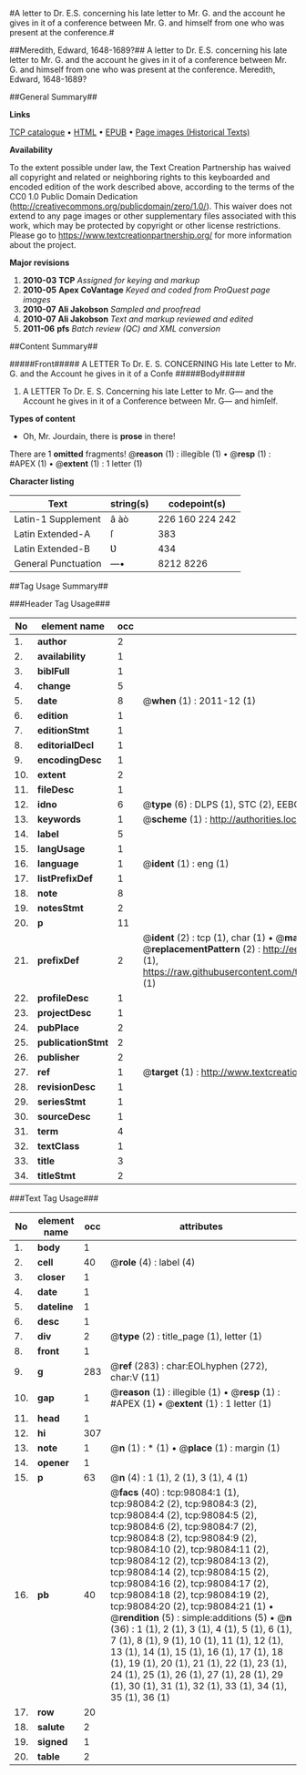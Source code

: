 #A letter to Dr. E.S. concerning his late letter to Mr. G. and the account he gives in it of a conference between Mr. G. and himself from one who was present at the conference.#

##Meredith, Edward, 1648-1689?##
A letter to Dr. E.S. concerning his late letter to Mr. G. and the account he gives in it of a conference between Mr. G. and himself from one who was present at the conference.
Meredith, Edward, 1648-1689?

##General Summary##

**Links**

[TCP catalogue](http://www.ota.ox.ac.uk/tcp/)  • 
[HTML](http://tei.it.ox.ac.uk/tcp/Texts-HTML/free/A50/A50644.html)  • 
[EPUB](http://tei.it.ox.ac.uk/tcp/Texts-EPUB/free/A50/A50644.epub) • 
[Page images (Historical Texts)](https://historicaltexts.jisc.ac.uk/eebo-13148221e)

**Availability**

To the extent possible under law, the Text Creation Partnership has waived all copyright and related or neighboring rights to this keyboarded and encoded edition of the work described above, according to the terms of the CC0 1.0 Public Domain Dedication (http://creativecommons.org/publicdomain/zero/1.0/). This waiver does not extend to any page images or other supplementary files associated with this work, which may be protected by copyright or other license restrictions. Please go to https://www.textcreationpartnership.org/ for more information about the project.

**Major revisions**

1. __2010-03__ __TCP__ *Assigned for keying and markup*
1. __2010-05__ __Apex CoVantage__ *Keyed and coded from ProQuest page images*
1. __2010-07__ __Ali Jakobson__ *Sampled and proofread*
1. __2010-07__ __Ali Jakobson__ *Text and markup reviewed and edited*
1. __2011-06__ __pfs__ *Batch review (QC) and XML conversion*

##Content Summary##

#####Front#####
A LETTER To Dr. E. S. CONCERNING His late Letter to Mr. G. and the Account he gives in it of a Confe
#####Body#####

1. A LETTER To Dr. E. S. Concerning his late Letter to Mr. G— and the Account he gives in it of a Conference between Mr. G— and himſelf.

**Types of content**

  * Oh, Mr. Jourdain, there is **prose** in there!

There are 1 **omitted** fragments! 
 @__reason__ (1) : illegible (1)  •  @__resp__ (1) : #APEX (1)  •  @__extent__ (1) : 1 letter (1)

**Character listing**


|Text|string(s)|codepoint(s)|
|---|---|---|
|Latin-1 Supplement|â àò|226 160 224 242|
|Latin Extended-A|ſ|383|
|Latin Extended-B|Ʋ|434|
|General Punctuation|—•|8212 8226|

##Tag Usage Summary##

###Header Tag Usage###

|No|element name|occ|attributes|
|---|---|---|---|
|1.|__author__|2||
|2.|__availability__|1||
|3.|__biblFull__|1||
|4.|__change__|5||
|5.|__date__|8| @__when__ (1) : 2011-12 (1)|
|6.|__edition__|1||
|7.|__editionStmt__|1||
|8.|__editorialDecl__|1||
|9.|__encodingDesc__|1||
|10.|__extent__|2||
|11.|__fileDesc__|1||
|12.|__idno__|6| @__type__ (6) : DLPS (1), STC (2), EEBO-CITATION (1), OCLC (1), VID (1)|
|13.|__keywords__|1| @__scheme__ (1) : http://authorities.loc.gov/ (1)|
|14.|__label__|5||
|15.|__langUsage__|1||
|16.|__language__|1| @__ident__ (1) : eng (1)|
|17.|__listPrefixDef__|1||
|18.|__note__|8||
|19.|__notesStmt__|2||
|20.|__p__|11||
|21.|__prefixDef__|2| @__ident__ (2) : tcp (1), char (1)  •  @__matchPattern__ (2) : ([0-9\-]+):([0-9IVX]+) (1), (.+) (1)  •  @__replacementPattern__ (2) : http://eebo.chadwyck.com/downloadtiff?vid=$1&page=$2 (1), https://raw.githubusercontent.com/textcreationpartnership/Texts/master/tcpchars.xml#$1 (1)|
|22.|__profileDesc__|1||
|23.|__projectDesc__|1||
|24.|__pubPlace__|2||
|25.|__publicationStmt__|2||
|26.|__publisher__|2||
|27.|__ref__|1| @__target__ (1) : http://www.textcreationpartnership.org/docs/. (1)|
|28.|__revisionDesc__|1||
|29.|__seriesStmt__|1||
|30.|__sourceDesc__|1||
|31.|__term__|4||
|32.|__textClass__|1||
|33.|__title__|3||
|34.|__titleStmt__|2||


###Text Tag Usage###

|No|element name|occ|attributes|
|---|---|---|---|
|1.|__body__|1||
|2.|__cell__|40| @__role__ (4) : label (4)|
|3.|__closer__|1||
|4.|__date__|1||
|5.|__dateline__|1||
|6.|__desc__|1||
|7.|__div__|2| @__type__ (2) : title_page (1), letter (1)|
|8.|__front__|1||
|9.|__g__|283| @__ref__ (283) : char:EOLhyphen (272), char:V (11)|
|10.|__gap__|1| @__reason__ (1) : illegible (1)  •  @__resp__ (1) : #APEX (1)  •  @__extent__ (1) : 1 letter (1)|
|11.|__head__|1||
|12.|__hi__|307||
|13.|__note__|1| @__n__ (1) : * (1)  •  @__place__ (1) : margin (1)|
|14.|__opener__|1||
|15.|__p__|63| @__n__ (4) : 1 (1), 2 (1), 3 (1), 4 (1)|
|16.|__pb__|40| @__facs__ (40) : tcp:98084:1 (1), tcp:98084:2 (2), tcp:98084:3 (2), tcp:98084:4 (2), tcp:98084:5 (2), tcp:98084:6 (2), tcp:98084:7 (2), tcp:98084:8 (2), tcp:98084:9 (2), tcp:98084:10 (2), tcp:98084:11 (2), tcp:98084:12 (2), tcp:98084:13 (2), tcp:98084:14 (2), tcp:98084:15 (2), tcp:98084:16 (2), tcp:98084:17 (2), tcp:98084:18 (2), tcp:98084:19 (2), tcp:98084:20 (2), tcp:98084:21 (1)  •  @__rendition__ (5) : simple:additions (5)  •  @__n__ (36) : 1 (1), 2 (1), 3 (1), 4 (1), 5 (1), 6 (1), 7 (1), 8 (1), 9 (1), 10 (1), 11 (1), 12 (1), 13 (1), 14 (1), 15 (1), 16 (1), 17 (1), 18 (1), 19 (1), 20 (1), 21 (1), 22 (1), 23 (1), 24 (1), 25 (1), 26 (1), 27 (1), 28 (1), 29 (1), 30 (1), 31 (1), 32 (1), 33 (1), 34 (1), 35 (1), 36 (1)|
|17.|__row__|20||
|18.|__salute__|2||
|19.|__signed__|1||
|20.|__table__|2||
